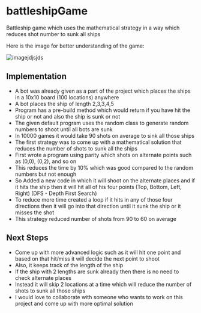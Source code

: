 # battleshipGame
Battleship game which uses the mathematical strategy in a way which reduces shot number to sunk all ships

Here is the image for better understanding of the game:

![imagejdjsjds](https://user-images.githubusercontent.com/70450861/161148009-51a11122-7393-4e25-be86-65e375e3f459.png)


## Implementation
- A bot was already given as a part of the project which places the ships in a 10x10 board (100 locations) anywhere
- A bot places the ship of length 2,3,3,4,5 
- Program has a pre-build method which would return if you have hit the ship or not and also the ship is sunk or not
- The given default program uses the random class to generate random numbers to shoot until all bots are sunk
- In 10000 games it would take 90 shots on average to sink all those ships
- The first strategy was to come up with a mathematical solution that reduces the number of shots to sunk all the ships
- First wrote a program using parity which shots on alternate points such as (0,0), (0,2), and so on
- This reduces the time by 10% which was good compared to the random numbers but not enough
- So Added a new code in which it will shoot on the alternate places and if it hits the ship then it will hit all of his four points (Top, Bottom, Left, Right) (DFS - Depth First Search)
- To reduce more time created a loop if it hits in any of those four directions then it will go into that direction until it sunk the ship or it misses the shot
- This strategy reduced number of shots from 90 to 60 on average

## Next Steps
- Come up with more advanced logic such as it will hit one point and based on that hit/miss it will decide the next point to shoot
- Also, it keeps track of the length of the ship
- If the ship with 2 lengths are sunk already then there is no need to check alternate places
- Instead it will skip 2 locations at a time which will reduce the number of shots to sunk all those ships
- I would love to collaborate with someone who wants to work on this project and come up with more optimal solution
